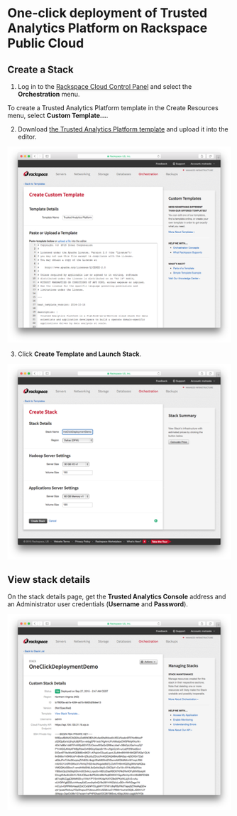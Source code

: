 # One-click deployment of Trusted Analytics Platform on Rackspace Public Cloud

## Create a Stack

1. Log in to the [Rackspace Cloud Control Panel](https://mycloud.rackspace.com/) and select the **Orchestration** menu.

  To create a Trusted Analytics Platform template in the Create Resources menu, select **Custom Template...**.

2. Download [the Trusted Analytics Platform template](/rackspace-orchestration-template/trusted-analytics-platform.yaml?raw=true) and upload it into the editor.
  
  ![Rackspace Orchestration Create Custom Template](/images/rackspace-orchestration-create_custom_template.png?raw=true)

3. Click **Create Template and Launch Stack**.

  ![Rackspace Orchestration Create Stack](/images/rackspace-orchestration-create_stack.png?raw=true)

## View stack details

On the stack details page, get the **Trusted Analytics Console** address and an Administrator user credentials (**Username** and **Password**).

![Rackspace Orchestration Custom Stack Details](/images/rackspace-orchestration-custom_stack_details.png?raw=true)
